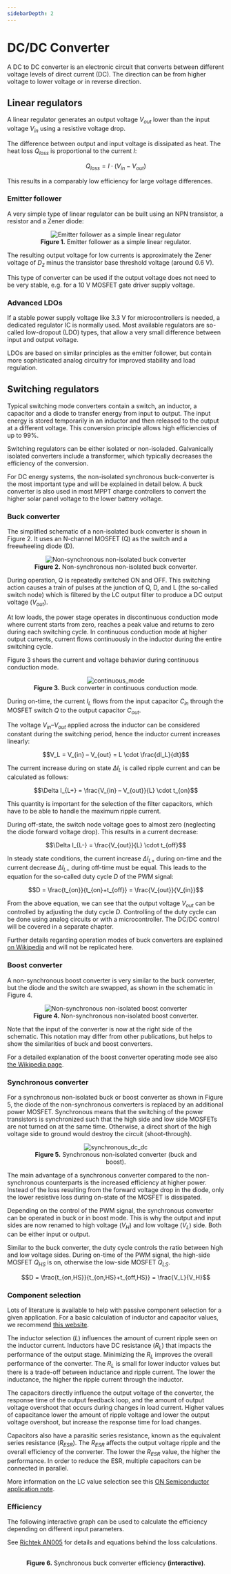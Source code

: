 ```yaml
---
sidebarDepth: 2
---
```


# DC/DC Converter

A DC to DC converter is an electronic circuit that converts between different voltage levels of direct current (DC). The direction can be from higher voltage to lower voltage or in reverse direction.

## Linear regulators

A linear regulator generates an output voltage $V_{out}$ lower than the input voltage $V_{in}$ using a resistive voltage drop.

The difference between output and input voltage is dissipated as heat. The heat loss $Q_{loss}$ is proportional to the current $I$:

$$Q_{loss} = I \cdot (V_{in}-V_{out})$$

This results in a comparably low efficiency for large voltage differences.

### Emitter follower

A very simple type of linear regulator can be built using an NPN transistor, a resistor and a Zener diode:

<figure>
<center>
    <img src="./images/dcdc-emitter-follower.svg" alt="Emitter follower as a simple linear regulator" height="auto" width="auto" />
    <figcaption><b>Figure 1.</b> Emitter follower as a simple linear regulator.</figcaption>
</center>
</figure>

The resulting output voltage for low currents is approximately the Zener voltage of $D_z$ minus the transistor base threshold voltage (around 0.6 V).

This type of converter can be used if the output voltage does not need to be very stable, e.g. for a 10 V MOSFET gate driver supply voltage.

### Advanced LDOs

If a stable power supply voltage like 3.3 V for microcontrollers is needed, a dedicated regulator IC is normally used. Most available regulators are so-called low-dropout (LDO) types, that allow a very small difference between input and output voltage.

LDOs are based on similar principles as the emitter follower, but contain more sophisticated analog circuitry for improved stability and load regulation.

## Switching regulators

Typical switching mode converters contain a switch, an inductor, a capacitor and a diode to transfer energy from input to output. The input energy is stored temporarily in an inductor and then released to the output at a different voltage. This conversion principle allows high efficiencies of up to 99%.

Switching regulators can be either isolated or non-isoladed. Galvanically isolated converters include a transformer, which typically decreases the efficiency of the conversion.

For DC energy systems, the non-isolated synchronous buck-converter is the most important type and will be explained in detail below. A buck converter is also used in most MPPT charge controllers to convert the higher solar panel voltage to the lower battery voltage.

### Buck converter

The simplified schematic of a non-isolated buck converter is shown in Figure 2. It uses an N-channel MOSFET (Q) as the switch and a freewheeling diode (D).

<figure>
<center>
    <img src="./images/dcdc-buck.svg" alt="Non-synchronous non-isolated buck converter" height="auto" width="auto" />
    <figcaption><b>Figure 2.</b> Non-synchronous non-isolated buck converter.</figcaption>
</center>
</figure>

During operation, Q is repeatedly switched ON and OFF. This switching action causes a train of pulses at the junction of Q, D, and L (the so-called switch node) which is filtered by the LC output filter to produce a DC output voltage ($V_{out}$).

At low loads, the power stage operates in discontinuous conduction mode where current starts from zero, reaches a peak value and returns to zero during each switching cycle. In continuous conduction mode at higher output currents, current flows continuously in the inductor during the entire switching cycle.

Figure 3 shows the current and voltage behavior during continuous conduction mode.

<figure>
<center>
    <img src="./images/dcdc-continuous-mode.svg" alt="continuous_mode" height="auto" width="auto" />
    <figcaption><b>Figure 3.</b> Buck converter in continuous conduction mode.</figcaption>
</center>
</figure>

During on-time, the current $I_L$ flows from the input capacitor $C_{in}$ through the MOSFET switch $Q$ to the output capacitor $C_{out}$.

The voltage $V_{in} – V_{out}$ applied across the inductor can be considered constant during the switching period, hence the inductor current increases linearly:

$$V_L = V_{in} – V_{out} = L \cdot \frac{dI_L}{dt}$$

The current increase during on state $\Delta I_L$ is called ripple current and can be calculated as follows:

$$\Delta I_{L+} = \frac{V_{in} – V_{out}}{L} \cdot t_{on}$$

This quantity is important for the selection of the filter capacitors, which have to be able to handle the maximum ripple current.

During off-state, the switch node voltage goes to almost zero (neglecting the diode forward voltage drop). This results in a current decrease:

$$\Delta I_{L-} = \frac{V_{out}}{L} \cdot t_{off}$$

In steady state conditions, the current increase $\Delta I_{L+}$ during on-time and the current decrease $\Delta I_{L-}$ during off-time must be equal. This leads to the equation for the so-called duty cycle $D$ of the PWM signal:

$$D = \frac{t_{on}}{t_{on}+t_{off}} = \frac{V_{out}}{V_{in}}$$

From the above equation, we can see that the output voltage $V_{out}$ can be controlled by adjusting the duty cycle $D$. Controlling of the duty cycle can be done using analog circuits or with a microcontroller. The DC/DC control will be covered in a separate chapter.

Further details regarding operation modes of buck converters are explained [on Wikipedia](https://en.wikipedia.org/wiki/Buck_converter) and will not be replicated here.

### Boost converter

A non-synchronous boost converter is very similar to the buck converter, but the diode and the switch are swapped, as shown in the schematic in Figure 4.

<figure>
<center>
    <img src="./images/dcdc-boost.svg" alt="Non-synchronous non-isolated boost converter" height="auto" width="auto" />
    <figcaption><b>Figure 4.</b> Non-synchronous non-isolated boost converter.</figcaption>
</center>
</figure>

Note that the input of the converter is now at the right side of the schematic. This notation may differ from other publications, but helps to show the similarities of buck and boost converters.

For a detailed explanation of the boost converter operating mode see also [the Wikipedia page](https://en.wikipedia.org/wiki/Boost_converter).

### Synchronous converter

For a synchronous non-isolated buck or boost converter as shown in Figure 5, the diode of the non-synchronous converters is replaced by an additional power MOSFET. Synchronous means that the switching of the power transistors is synchronized such that the high side and low side MOSFETs are not turned on at the same time. Otherwise, a direct short of the high voltage side to ground would destroy the circuit (shoot-through).

<figure>
<center>
    <img src="./images/dcdc-synchronous.svg" alt="synchronous_dc_dc" height="auto" width="auto" />
    <figcaption><b>Figure 5.</b> Synchronous non-isolated converter (buck and boost).</figcaption>
</center>
</figure>

The main advantage of a synchronous converter compared to the non-synchronous counterparts is the increased efficiency at higher power. Instead of the loss resulting from the forward voltage drop in the diode, only the lower resistive loss during on-state of the MOSFET is dissipated.

Depending on the control of the PWM signal, the synchronous converter can be operated in buck or in boost mode. This is why the output and input sides are now renamed to high voltage ($V_H$) and low voltage ($V_L$) side. Both can be either input or output.

Similar to the buck converter, the duty cycle controls the ratio between high and low voltage sides. During on-time of the PWM signal, the high-side MOSFET $Q_{HS}$ is on, otherwise the low-side MOSFET $Q_{LS}$.

$$D = \frac{t_{on,HS}}{t_{on,HS}+t_{off,HS}} = \frac{V_L}{V_H}$$

### Component selection

Lots of literature is available to help with passive component selection for a given application. For a basic calculation of inductor and capacitor values, we recommend [this website](http://schmidt-walter-schaltnetzteile.de/smps_e/smps_e.html#Abw).

The inductor selection ($L$) influences the amount of current ripple seen on the inductor current. Inductors have DC resistance ($R_L$) that impacts the performance of the output stage. Minimizing the $R_L$ improves the overall performance of the converter. The $R_L$ is small for lower inductor values but there is a trade-off between inductance and ripple current. The lower the inductance, the higher the ripple current through the inductor.

The capacitors directly influence the output voltage of the converter, the response time of the output feedback loop, and the amount of output voltage overshoot that occurs during changes in load current. Higher values of capacitance lower the amount of ripple voltage and lower the output voltage overshoot, but increase the response time for load changes.

Capacitors also have a parasitic series resistance, known as the equivalent series resistance ($R_{ESR}$). The $R_{ESR}$ affects the output voltage ripple and the overall efficiency of the converter. The lower the $R_{ESR}$ value, the higher the performance. In order to reduce the ESR, multiple capacitors can be connected in parallel.

More information on the LC value selection see this [ON Semiconductor application note](https://www.onsemi.com/pub/Collateral/AND9135-D.PDF).

### Efficiency

The following interactive graph can be used to calculate the efficiency depending on different input parameters.

See [Richtek AN005](https://www.richtek.com/Design%20Support/Technical%20Document/AN005?sc_lang=en) for details and equations behind the loss calculations.

<figure>
    <dcdc-efficiency/>
    <br/>
<center>
    <figcaption><b>Figure 6.</b> Synchronous buck converter efficiency <b>(interactive)</b>.</figcaption>
</center>
</figure>
